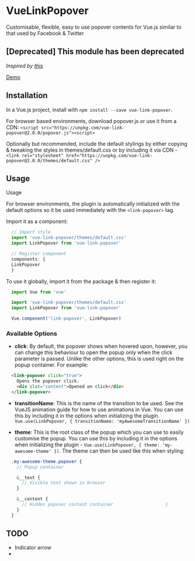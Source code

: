 # VueLinkPopover
Customisable, flexible, easy to use popover contents for Vue.js similar to that used by Facebook & Twitter

## [Deprecated] This module has been deprecated

*Inspired by [this](https://medium.com/@jilsonthomas/reusable-user-link-popover-component-using-vue-js-d37e525a8d27#.mxkgxtwj3)*

[Demo](https://klummy.github.io/VueLinkPopover/example.html)

## Installation
In a Vue.js project, install with ```npm install --save vue-link-popover```.

For browser based environments, download popover.js or use it from a CDN:
```<script src="https://unpkg.com/vue-link-popover@2.0.0/popover.js"><script>```

Optionally but recommended, include the default stylings by either copying & tweaking the styles in themes/default.css or by including it via CDN - ```<link rel="stylesheet" href="https://unpkg.com/vue-link-popover@2.0.0/themes/default.css" />```

## Usage
Usage

For browser environments, the plugin is automatically initialized with the default options so it be used immediately with the ```<link-popover>``` tag.

Import it as a component:
```javascript
  // Import style
  import 'vue-link-popover/themes/default.css'
  import LinkPopover from 'vue-link-popover'

  // Register component
  components: {
  LinkPopover
  }
```

To use it globally, import it from the package & then register it:

```javascript
  import Vue from 'vue'

  import 'vue-link-popover/themes/default.css'
  import LinkPopover from 'vue-link-popover'

  Vue.component('link-popover', LinkPopover)
```

### Available Options
- **click**: By default, the popover shows when hovered upon, however, you can change this behaviour to open the popup only when the click parameter is passed. Unlike the other options, this is used right on the popup container. For example:
```html
  <link-popover click="true">
    Opens the popover click.
    <div slot="content">Opened on click</div>
  </link-popover>
```

- **transitionName**: This is the name of the transition to be used. See the VueJS animation guide for how to use animations in Vue. You can use this by including it in the options when initializing the plugin. ```Vue.use(LinkPopover, { transitionName: 'myAwesomeTransitionName' })```

- **theme**: This is the root class of the popup which you can use to easily customise the popup. You can use this by including it in the options when initializing the plugin - ```Vue.use(LinkPopover, { theme: 'my-awesome-theme' })```. The theme can then be used like this when styling:

```scss
  .my-awesome-theme.popover {
    // Popup container

    &__text {
      // Visible text shown in browser
    }

    &__content {
      // Hidden popover content container                    }
    }
  }

```



## TODO

- Indicator arrow
-
